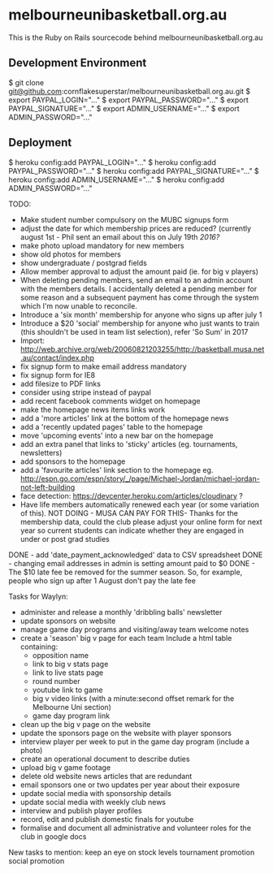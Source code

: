 # melbourneunibasketball.org.au

This is the Ruby on Rails sourcecode behind melbourneunibasketball.org.au

## Development Environment

$ git clone git@github.com:cornflakesuperstar/melbourneunibasketball.org.au.git
$ export PAYPAL_LOGIN="..."
$ export PAYPAL_PASSWORD="..."
$ export PAYPAL_SIGNATURE="..."
$ export ADMIN_USERNAME="..."
$ export ADMIN_PASSWORD="..."

## Deployment

$ heroku config:add PAYPAL_LOGIN="..."
$ heroku config:add PAYPAL_PASSWORD="..."
$ heroku config:add PAYPAL_SIGNATURE="..."
$ heroku config:add ADMIN_USERNAME="..."
$ heroku config:add ADMIN_PASSWORD="..."

TODO:
- Make student number compulsory on the MUBC signups form
- adjust the date for which membership prices are reduced? (currently august 1st - Phil sent an email about this on July 19th *2016?*
- make photo upload mandatory for new members
- show old photos for members
- show undergraduate / postgrad fields
- Allow member approval to adjust the amount paid (ie. for big v players)
- When deleting pending members, send an email to an admin account with the members details. I accidentally deleted a pending member for some reason and a subsequent payment has come through the system which I'm now unable to reconcile.
- Introduce a 'six month' membership for anyone who signs up after july 1
- Introduce a $20 'social' membership for anyone who just wants to train (this shouldn't be used in team list selection), refer 'So Sum' in 2017
- Import: http://web.archive.org/web/20060821203255/http://basketball.musa.net.au/contact/index.php
- fix signup form to make email address mandatory
- fix signup form for IE8
- add filesize to PDF links
- consider using stripe instead of paypal
- add recent facebook comments widget on homepage
- make the homepage news items links work
- add a 'more articles' link at the bottom of the homepage news
- add a 'recently updated pages' table to the homepage
- move 'upcoming events' into a new bar on the homepage
- add an extra panel that links to 'sticky' articles (eg. tournaments, newsletters)
- add sponsors to the homepage
- add a 'favourite articles' link section to the homepage eg. http://espn.go.com/espn/story/_/page/Michael-Jordan/michael-jordan-not-left-building
- face detection: https://devcenter.heroku.com/articles/cloudinary ?
- Have life members automatically renewed each year (or some variation of this).
NOT DOING - MUSA CAN PAY FOR THIS- Thanks for the membership data, could the club please adjust your online form for next year so current students can indicate whether they are engaged in under or post grad studies

DONE - add 'date_payment_acknowledged' data to CSV spreadsheet
DONE - changing email addresses in admin is setting amount paid to $0
DONE - The $10 late fee be removed for the summer season. So, for example, people who sign up after 1 August don't pay the late fee

Tasks for Waylyn:
- administer and release a monthly 'dribbling balls' newsletter
- update sponsors on website
- manage game day programs and visiting/away team welcome notes
- create a 'season' big v page for each team
  Include a html table containing:
  - opposition name
  - link to big v stats page
  - link to live stats page
  - round number
  - youtube link to game
  - big v video links (with a minute:second offset remark for the Melbourne Uni section)
  - game day program link
- clean up the big v page on the website
- update the sponsors page on the website with player sponsors
- interview player per week to put in the game day program (include a photo)
- create an operational document to describe duties
- upload big v game footage
- delete old website news articles that are redundant
- email sponsors one or two updates per year about their exposure
- update social media with sponsorship details
- update social media with weekly club news
- interview and publish player profiles
- record, edit and publish domestic finals for youtube
- formalise and document all administrative and volunteer roles for the club in google docs


New tasks to mention:
  keep an eye on stock levels
  tournament promotion
  social promotion
